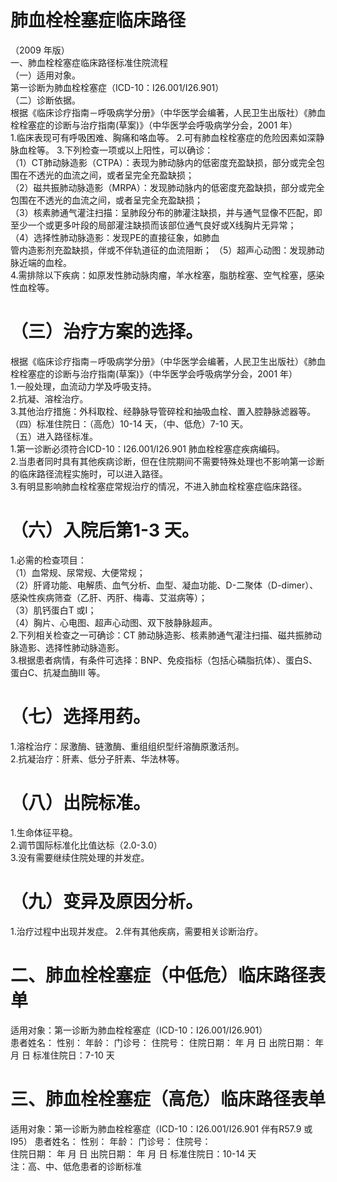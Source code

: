 # 肺血栓栓塞症临床路径  
（2009 年版）  
一、肺血栓栓塞症临床路径标准住院流程  
（一）适用对象。  
第一诊断为肺血栓栓塞症（ICD-10：I26.001/I26.901）  
（二）诊断依据。  
根据《临床诊疗指南－呼吸病学分册》（中华医学会编著，人民卫生出版社）《肺血栓栓塞症的诊断与治疗指南(草案)》（中华医学会呼吸病学分会，2001 年）  
1.临床表现可有呼吸困难、胸痛和咯血等。 2.可有肺血栓栓塞症的危险因素如深静脉血栓等。 3.下列检查一项或以上阳性，可以确诊：  
（1）CT肺动脉造影（CTPA）：表现为肺动脉内的低密度充盈缺损，部分或完全包围在不透光的血流之间，或者呈完全充盈缺损；  
（2）磁共振肺动脉造影（MRPA）：发现肺动脉内的低密度充盈缺损，部分或完全包围在不透光的血流之间，或者呈完全充盈缺损；  
（3）核素肺通气灌注扫描：呈肺段分布的肺灌注缺损，并与通气显像不匹配，即至少一个或更多叶段的局部灌注缺损而该部位通气良好或X线胸片无异常；  
（4）选择性肺动脉造影：发现PE的直接征象，如肺血  
管内造影剂充盈缺损，伴或不伴轨道征的血流阻断； （5）超声心动图：发现肺动脉近端的血栓。  
4.需排除以下疾病：如原发性肺动脉肉瘤，羊水栓塞，脂肪栓塞、空气栓塞，感染性血栓等。  
# （三）治疗方案的选择。  
根据《临床诊疗指南－呼吸病学分册》（中华医学会编著，人民卫生出版社）《肺血栓栓塞症的诊断与治疗指南(草案)》（中华医学会呼吸病学分会，2001 年）  
1.一般处理，血流动力学及呼吸支持。  
2.抗凝、溶栓治疗。  
3.其他治疗措施：外科取栓、经静脉导管碎栓和抽吸血栓、置入腔静脉滤器等。  
（四）标准住院日：（高危）10-14 天，（中、低危）7-10 天。  
（五）进入路径标准。  
1.第一诊断必须符合ICD-10：I26.001/I26.901 肺血栓栓塞症疾病编码。  
2.当患者同时具有其他疾病诊断，但在住院期间不需要特殊处理也不影响第一诊断的临床路径流程实施时，可以进入路径。  
3.有明显影响肺血栓栓塞症常规治疗的情况，不进入肺血栓栓塞症临床路径。  
# （六）入院后第1-3 天。  
1.必需的检查项目：  
（1）血常规、尿常规、大便常规；  
（2）肝肾功能、电解质、血气分析、血型、凝血功能、D-二聚体（D-dimer）、感染性疾病筛查（乙肝、丙肝、梅毒、艾滋病等）；  
（3）肌钙蛋白T 或I；  
（4）胸片、心电图、超声心动图、双下肢静脉超声。  
2.下列相关检查之一可确诊：CT 肺动脉造影、核素肺通气灌注扫描、磁共振肺动脉造影、选择性肺动脉造影。  
3.根据患者病情，有条件可选择：BNP、免疫指标（包括心磷脂抗体）、蛋白S、蛋白C、抗凝血酶III 等。  
# （七）选择用药。  
1.溶栓治疗：尿激酶、链激酶、重组组织型纤溶酶原激活剂。  
2.抗凝治疗：肝素、低分子肝素、华法林等。  
# （八）出院标准。  
1.生命体征平稳。  
2.调节国际标准化比值达标（2.0-3.0）  
3.没有需要继续住院处理的并发症。  
# （九）变异及原因分析。  
1.治疗过程中出现并发症。 2.伴有其他疾病，需要相关诊断治疗。  
# 二、肺血栓栓塞症（中低危）临床路径表单  
适用对象：第一诊断为肺血栓栓塞症（ICD-10：I26.001/I26.901）  
患者姓名：           性别：    年龄：    门诊号：       住院号：       住院日期：    年  月  日  出院日期：    年  月   日   标准住院日：7-10 天  
# 三、肺血栓栓塞症（高危）临床路径表单  
适用对象：第一诊断为肺血栓栓塞症（ICD-10：I26.001/I26.901 伴有R57.9 或I95） 患者姓名：           性别：    年龄：    门诊号：       住院号：  
住院日期：   年  月  日 出院日期：   年  月   日  标准住院日：10-14 天  
注：高、中、低危患者的诊断标准  
